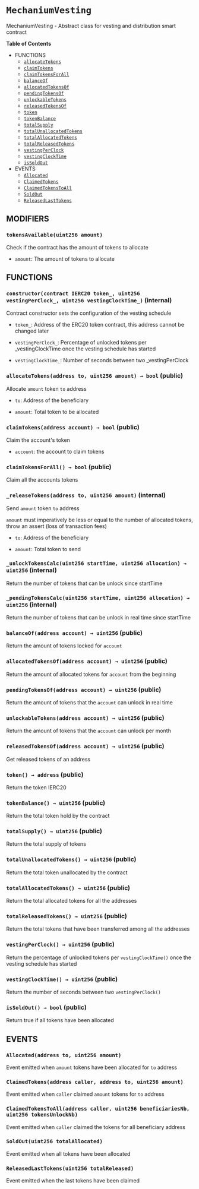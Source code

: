 # `MechaniumVesting`
MechaniumVesting - Abstract class for vesting and distribution smart contract




**Table of Contents**
- FUNCTIONS
    - [`allocateTokens`](#MechaniumVesting-allocateTokens-address-uint256-)
    - [`claimTokens`](#MechaniumVesting-claimTokens-address-)
    - [`claimTokensForAll`](#MechaniumVesting-claimTokensForAll--)
    - [`balanceOf`](#MechaniumVesting-balanceOf-address-)
    - [`allocatedTokensOf`](#MechaniumVesting-allocatedTokensOf-address-)
    - [`pendingTokensOf`](#MechaniumVesting-pendingTokensOf-address-)
    - [`unlockableTokens`](#MechaniumVesting-unlockableTokens-address-)
    - [`releasedTokensOf`](#MechaniumVesting-releasedTokensOf-address-)
    - [`token`](#MechaniumVesting-token--)
    - [`tokenBalance`](#MechaniumVesting-tokenBalance--)
    - [`totalSupply`](#MechaniumVesting-totalSupply--)
    - [`totalUnallocatedTokens`](#MechaniumVesting-totalUnallocatedTokens--)
    - [`totalAllocatedTokens`](#MechaniumVesting-totalAllocatedTokens--)
    - [`totalReleasedTokens`](#MechaniumVesting-totalReleasedTokens--)
    - [`vestingPerClock`](#MechaniumVesting-vestingPerClock--)
    - [`vestingClockTime`](#MechaniumVesting-vestingClockTime--)
    - [`isSoldOut`](#MechaniumVesting-isSoldOut--)
- EVENTS
    - [`Allocated`](#MechaniumVesting-Allocated-address-uint256-)
    - [`ClaimedTokens`](#MechaniumVesting-ClaimedTokens-address-address-uint256-)
    - [`ClaimedTokensToAll`](#MechaniumVesting-ClaimedTokensToAll-address-uint256-uint256-)
    - [`SoldOut`](#MechaniumVesting-SoldOut-uint256-)
    - [`ReleasedLastTokens`](#MechaniumVesting-ReleasedLastTokens-uint256-)

## MODIFIERS
### `tokensAvailable(uint256 amount)`


Check if the contract has the amount of tokens to allocate

- `amount`: The amount of tokens to allocate

## FUNCTIONS
### `constructor(contract IERC20 token_, uint256 vestingPerClock_, uint256 vestingClockTime_)` (internal)

Contract constructor sets the configuration of the vesting schedule

- `token_`: Address of the ERC20 token contract, this address cannot be changed later

- `vestingPerClock_`: Percentage of unlocked tokens per _vestingClockTime once the vesting schedule has started

- `vestingClockTime_`: Number of seconds between two _vestingPerClock
### `allocateTokens(address to, uint256 amount) → bool` (public)
Allocate `amount` token `to` address


- `to`: Address of the beneficiary

- `amount`: Total token to be allocated
### `claimTokens(address account) → bool` (public)
Claim the account's token


- `account`: the account to claim tokens
### `claimTokensForAll() → bool` (public)
Claim all the accounts tokens

### `_releaseTokens(address to, uint256 amount)` (internal)
Send `amount` token `to` address

`amount` must imperatively be less or equal to the number of allocated tokens, throw an assert (loss of transaction fees)

- `to`: Address of the beneficiary

- `amount`: Total token to send
### `_unlockTokensCalc(uint256 startTime, uint256 allocation) → uint256` (internal)

Return the number of tokens that can be unlock since startTime
### `_pendingTokensCalc(uint256 startTime, uint256 allocation) → uint256` (internal)

Return the number of tokens that can be unlock in real time since startTime
### `balanceOf(address account) → uint256` (public)

Return the amount of tokens locked for `account`
### `allocatedTokensOf(address account) → uint256` (public)

Return the amount of allocated tokens for `account` from the beginning
### `pendingTokensOf(address account) → uint256` (public)

Return the amount of tokens that the `account` can unlock in real time
### `unlockableTokens(address account) → uint256` (public)

Return the amount of tokens that the `account` can unlock per month
### `releasedTokensOf(address account) → uint256` (public)

Get released tokens of an address
### `token() → address` (public)

Return the token IERC20
### `tokenBalance() → uint256` (public)

Return the total token hold by the contract
### `totalSupply() → uint256` (public)

Return the total supply of tokens
### `totalUnallocatedTokens() → uint256` (public)

Return the total token unallocated by the contract
### `totalAllocatedTokens() → uint256` (public)

Return the total allocated tokens for all the addresses
### `totalReleasedTokens() → uint256` (public)

Return the total tokens that have been transferred among all the addresses
### `vestingPerClock() → uint256` (public)

Return the percentage of unlocked tokens per `vestingClockTime()` once the vesting schedule has started
### `vestingClockTime() → uint256` (public)

Return the number of seconds between two `vestingPerClock()`
### `isSoldOut() → bool` (public)

Return true if all tokens have been allocated

## EVENTS
### `Allocated(address to, uint256 amount)`
Event emitted when `amount` tokens have been allocated for `to` address

### `ClaimedTokens(address caller, address to, uint256 amount)`
Event emitted when `caller` claimed `amount` tokens for `to` address

### `ClaimedTokensToAll(address caller, uint256 beneficiariesNb, uint256 tokensUnlockNb)`
Event emitted when `caller` claimed the tokens for all beneficiary address

### `SoldOut(uint256 totalAllocated)`
Event emitted when all tokens have been allocated

### `ReleasedLastTokens(uint256 totalReleased)`
Event emitted when the last tokens have been claimed




